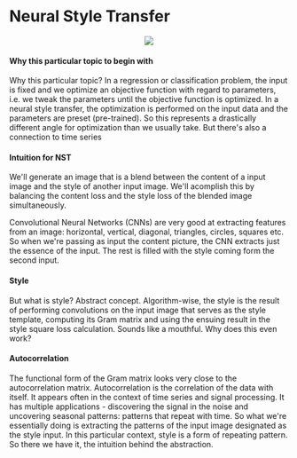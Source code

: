 # Neural Style Transfer
<p align = 'center'>
  <img src = "https://images.squarespace-cdn.com/content/54856bade4b0c4cdfb17e3c0/1478946037611-W80NSF6WA0DRXE31SBCS/?content-type=image%2Fjpeg">
  </p>

#### Why this particular topic to begin with
Why this particular topic? In a regression or classification problem, the input is fixed and we optimize an objective function with regard to parameters, i.e. we tweak the parameters until the objective function is optimized. In a neural style transfer, the optimization is performed on the input data and the parameters are preset (pre-trained). So this represents a drastically different angle for optimization than we usually take. But there's also a connection to time series

#### Intuition for NST
We'll generate an image that is a blend between the content of a input image and the style of another input image. We'll acomplish this by balancing the content loss and the style loss of the blended image simultaneously.

Convolutional Neural Networks (CNNs) are very good at extracting features from an image: horizontal, vertical, diagonal, triangles, circles, squares etc. So when we're passing as input the content picture, the CNN extracts just the essence of the input. The rest is filled with the style coming form the second input.

#### Style
But what is style? Abstract concept. Algorithm-wise, the style is the result of performing convolutions on the input image that serves as the style template, computing its Gram matrix and using the ensuing result in the style square loss calculation. Sounds like a mouthful. Why does this even work? 

#### Autocorrelation 
The functional form of the Gram matrix looks very close to the autocorrelation matrix. Autocorrelation is the correlation of the data with itself. It appears often in the context of time series and signal processing. It has multiple applications - discovering the signal in the noise and uncovering seasonal patterns: patterns that repeat with time. So what we're essentially doing is extracting the patterns of the input image designated as the style input. In this particular context, style is a form of repeating pattern. So there we have it, the intuition behind the abstraction.
